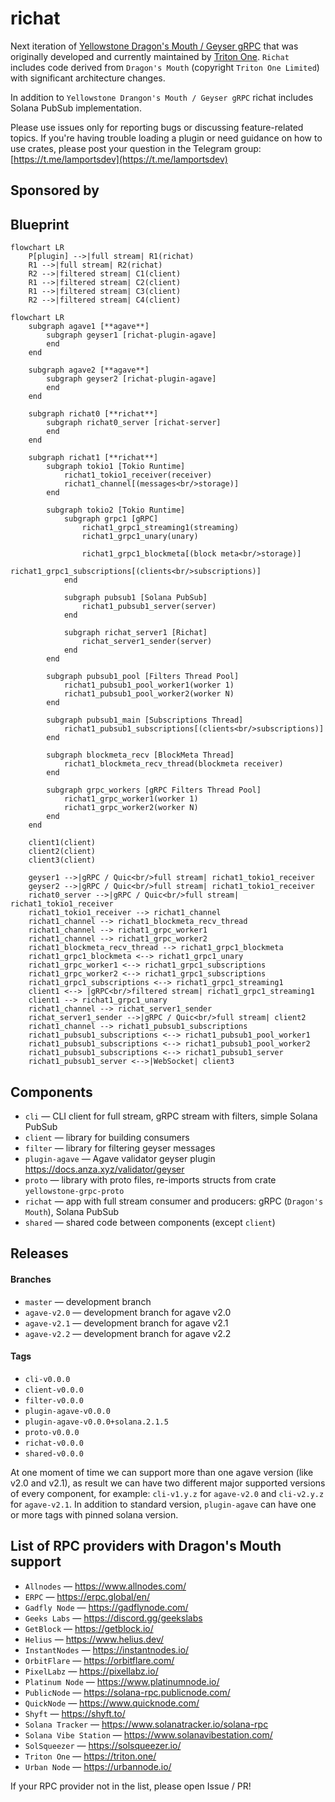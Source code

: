 # richat

Next iteration of [Yellowstone Dragon's Mouth / Geyser gRPC](https://github.com/rpcpool/yellowstone-grpc) that was originally developed and currently maintained by [Triton One](https://triton.one/). `Richat` includes code derived from `Dragon's Mouth` (copyright `Triton One Limited`) with significant architecture changes.

In addition to `Yellowstone Drangon's Mouth / Geyser gRPC` richat includes Solana PubSub implementation.

Please use issues only for reporting bugs or discussing feature-related topics. If you're having trouble loading a plugin or need guidance on how to use crates, please post your question in the Telegram group: [https://t.me/lamportsdev](https://t.me/lamportsdev)

## Sponsored by

## Blueprint

```mermaid
flowchart LR
    P[plugin] -->|full stream| R1(richat)
    R1 -->|full stream| R2(richat)
    R2 -->|filtered stream| C1(client)
    R1 -->|filtered stream| C2(client)
    R1 -->|filtered stream| C3(client)
    R2 -->|filtered stream| C4(client)
```

```mermaid
flowchart LR
    subgraph agave1 [**agave**]
        subgraph geyser1 [richat-plugin-agave]
        end
    end

    subgraph agave2 [**agave**]
        subgraph geyser2 [richat-plugin-agave]
        end
    end

    subgraph richat0 [**richat**]
        subgraph richat0_server [richat-server]
        end
    end

    subgraph richat1 [**richat**]
        subgraph tokio1 [Tokio Runtime]
            richat1_tokio1_receiver(receiver)
            richat1_channel[(messages<br/>storage)]
        end

        subgraph tokio2 [Tokio Runtime]
            subgraph grpc1 [gRPC]
                richat1_grpc1_streaming1(streaming)
                richat1_grpc1_unary(unary)

                richat1_grpc1_blockmeta[(block meta<br/>storage)]
                richat1_grpc1_subscriptions[(clients<br/>subscriptions)]
            end

            subgraph pubsub1 [Solana PubSub]
                richat1_pubsub1_server(server)
            end

            subgraph richat_server1 [Richat]
                richat_server1_sender(server)
            end
        end

        subgraph pubsub1_pool [Filters Thread Pool]
            richat1_pubsub1_pool_worker1(worker 1)
            richat1_pubsub1_pool_worker2(worker N)
        end

        subgraph pubsub1_main [Subscriptions Thread]
            richat1_pubsub1_subscriptions[(clients<br/>subscriptions)]
        end

        subgraph blockmeta_recv [BlockMeta Thread]
            richat1_blockmeta_recv_thread(blockmeta receiver)
        end

        subgraph grpc_workers [gRPC Filters Thread Pool]
            richat1_grpc_worker1(worker 1)
            richat1_grpc_worker2(worker N)
        end
    end

    client1(client)
    client2(client)
    client3(client)

    geyser1 -->|gRPC / Quic<br/>full stream| richat1_tokio1_receiver
    geyser2 -->|gRPC / Quic<br/>full stream| richat1_tokio1_receiver
    richat0_server -->|gRPC / Quic<br/>full stream| richat1_tokio1_receiver
    richat1_tokio1_receiver --> richat1_channel
    richat1_channel --> richat1_blockmeta_recv_thread
    richat1_channel --> richat1_grpc_worker1
    richat1_channel --> richat1_grpc_worker2
    richat1_blockmeta_recv_thread --> richat1_grpc1_blockmeta
    richat1_grpc1_blockmeta <--> richat1_grpc1_unary
    richat1_grpc_worker1 <--> richat1_grpc1_subscriptions
    richat1_grpc_worker2 <--> richat1_grpc1_subscriptions
    richat1_grpc1_subscriptions <--> richat1_grpc1_streaming1
    client1 <--> |gRPC<br/>filtered stream| richat1_grpc1_streaming1
    client1 --> richat1_grpc1_unary
    richat1_channel --> richat_server1_sender
    richat_server1_sender -->|gRPC / Quic<br/>full stream| client2
    richat1_channel --> richat1_pubsub1_subscriptions
    richat1_pubsub1_subscriptions <--> richat1_pubsub1_pool_worker1
    richat1_pubsub1_subscriptions <--> richat1_pubsub1_pool_worker2
    richat1_pubsub1_subscriptions <--> richat1_pubsub1_server
    richat1_pubsub1_server <-->|WebSocket| client3
```

## Components

- `cli` — CLI client for full stream, gRPC stream with filters, simple Solana PubSub
- `client` — library for building consumers
- `filter` — library for filtering geyser messages
- `plugin-agave` — Agave validator geyser plugin https://docs.anza.xyz/validator/geyser
- `proto` — library with proto files, re-imports structs from crate `yellowstone-grpc-proto`
- `richat` — app with full stream consumer and producers: gRPC (`Dragon's Mouth`), Solana PubSub
- `shared` — shared code between components (except `client`)

## Releases

#### Branches

- `master` — development branch
- `agave-v2.0` — development branch for agave v2.0
- `agave-v2.1` — development branch for agave v2.1
- `agave-v2.2` — development branch for agave v2.2

#### Tags

- `cli-v0.0.0`
- `client-v0.0.0`
- `filter-v0.0.0`
- `plugin-agave-v0.0.0`
- `plugin-agave-v0.0.0+solana.2.1.5`
- `proto-v0.0.0`
- `richat-v0.0.0`
- `shared-v0.0.0`

At one moment of time we can support more than one agave version (like v2.0 and v2.1), as result we can have two different major supported versions of every component, for example: `cli-v1.y.z` for `agave-v2.0` and `cli-v2.y.z` for `agave-v2.1`. In addition to standard version, `plugin-agave` can have one or more tags with pinned solana version.

## List of RPC providers with Dragon's Mouth support

- `Allnodes` — https://www.allnodes.com/
- `ERPC` — https://erpc.global/en/
- `Gadfly Node` — https://gadflynode.com/
- `Geeks Labs` — https://discord.gg/geekslabs
- `GetBlock` — https://getblock.io/
- `Helius` — https://www.helius.dev/
- `InstantNodes` — https://instantnodes.io/
- `OrbitFlare` — https://orbitflare.com/
- `PixelLabz` — https://pixellabz.io/
- `Platinum Node` — https://www.platinumnode.io/
- `PublicNode` — https://solana-rpc.publicnode.com/
- `QuickNode` — https://www.quicknode.com/
- `Shyft` — https://shyft.to/
- `Solana Tracker` — https://www.solanatracker.io/solana-rpc
- `Solana Vibe Station` — https://www.solanavibestation.com/
- `SolSqueezer` — https://solsqueezer.io/
- `Triton One` — https://triton.one/
- `Urban Node` — https://urbannode.io/

If your RPC provider not in the list, please open Issue / PR!
